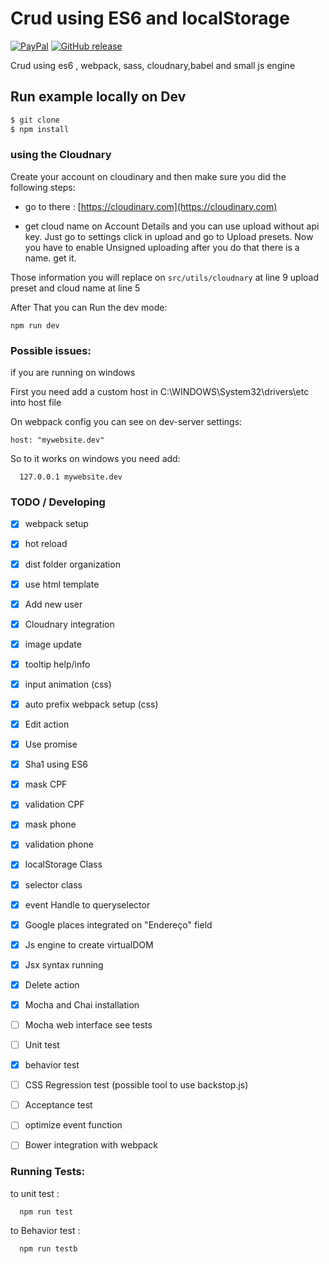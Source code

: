 # Crud using ES6 and localStorage

[![PayPal](https://img.shields.io/badge/donate-paypal-blue.svg?style=flat-square)](https://paypal.me/rafaelfaria)
[![GitHub release](https://img.shields.io/badge/version%3A-1.0.0--beta-green.svg?style=flat-square)](https://github.com/rrfaria/crud-es6-localstorage/)

Crud using es6 , webpack, sass, cloudnary,babel and small js engine

## Run example locally on Dev
```bash
$ git clone
$ npm install
```

### using the Cloudnary 

Create your account on cloudinary and then make sure you did the following steps:

* go to there : [https://cloudinary.com](https://cloudinary.com)

* get cloud name on Account Details and you can use upload without api key. Just go to settings 
click in upload and go to Upload presets. Now you have to enable Unsigned uploading
after you do that 
there is a name. get it.

Those information you will replace on ``` src/utils/cloudnary ``` at line 9 upload preset and cloud name at line 5
 
 After That you can Run the dev mode:

 ```
 npm run dev
 ```
 
  ### Possible issues:
 
 if you are running on windows 
 
 First you need add a custom host in C:\WINDOWS\System32\drivers\etc into host file 
 
 On webpack config you can see on dev-server settings:
  ``` 
  host: "mywebsite.dev" 
  ```
  So to it works on windows you need add:
```
  127.0.0.1 mywebsite.dev
```
 
 ### TODO / Developing
 
 - [x] webpack setup
 - [x] hot reload
 - [x] dist folder organization
 - [x] use html template
 - [x] Add new user
 - [x] Cloudnary integration
 - [x] image update
 - [x] tooltip help/info
 - [x] input animation (css)
 - [x] auto prefix webpack setup (css)
 - [x] Edit action
 - [x] Use promise
 - [x] Sha1 using ES6 
 - [x] mask CPF  
 - [x] validation CPF  
 - [x] mask phone 
 - [x] validation phone 
 - [x] localStorage Class 
 - [x] selector class
 - [x] event Handle to queryselector 
 - [x] Google places integrated on "Endereço" field
 - [X] Js engine to create virtualDOM 
 - [x] Jsx syntax running
 - [x] Delete action
 - [x] Mocha and Chai installation
 - [ ] Mocha web interface see tests
 - [ ] Unit test
 - [x] behavior test
 - [ ] CSS Regression test (possible tool to use backstop.js)
 - [ ] Acceptance test
 - [ ] optimize event function
 - [ ] Bower integration with webpack
 
 
  ### Running Tests:
  
  to unit test :
  ```
    npm run test
  ```
  to Behavior test :
```
  npm run testb
```
  